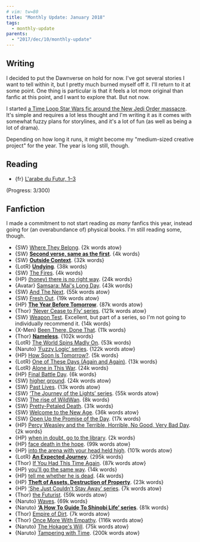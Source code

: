 ```yaml
---
# vim: tw=80
title: "Monthly Update: January 2018"
tags:
  - monthly-update
parents:
  - "2017/dec/10/monthly-update"
---
```


## Writing

I decided to put the Dawnverse on hold for now. I've got several stories I want
to tell within it, but I pretty much burned myself off it. I'll return to it at
some point. One thing is particular is that it feels a lot more original than
fanfic at this point, and I want to explore that. But not now.

I started [a Time Loop Star Wars fic around the New Jedi Order massacre][fic].
It's simple and requires a lot less thought and I'm writing it as it comes with
somewhat fuzzy plans for storylines, and it's a lot of fun (as well as being a
lot of drama).

[fic]: https://archiveofourown.org/works/13125189

Depending on how long it runs, it might become my "medium-sized creative
project" for the year. The year is long still, though.

## Reading

- {fr} [L'arabe du Futur, 1–3](https://fr.wikipedia.org/wiki/L%27Arabe_du_futur)

(Progress: 3/300)

## Fanfiction

I made a commitment to not start reading _as many_ fanfics this year, instead
going for (an overabundance of) physical books. I'm still reading some, though.

 - {SW} [Where They Belong](https://archiveofourown.org/works/8909170). {2k words atow}
 - {SW} **[Second verse, same as the first](https://archiveofourown.org/works/10826583)**. {4k words}
 - {SW} **[Outside Context](https://archiveofourown.org/works/10184603)**. {32k words}
 - {LotR} **[Undying](https://archiveofourown.org/works/11278038)**. {38k words}
 - {SW} [The Fires](https://archiveofourown.org/works/7874803). {4k words}
 - {HP} [(honey) there is no right way](https://archiveofourown.org/works/11314398). {24k words}
 - {Avatar} [Samsara: Mai's Long Day](https://archiveofourown.org/works/10897266). {43k words}
 - {SW} [And The Next](https://archiveofourown.org/works/8876083). {55k words atow}
 - {SW} [Fresh Out](https://archiveofourown.org/works/12681228). {19k words atow}
 - {HP} **[The Year Before Tomorrow](https://archiveofourown.org/works/7410865)**. {87k words atow}
 - {Thor} [‘Never Cease to Fly’ series](https://archiveofourown.org/series/33108). {121k words atow}
 - {SW} [Weapon Test](https://archiveofourown.org/works/13103139). Excellent,
   but part of a series, so I'm not going to individually recommend it. {14k words}
 - {X-Men} [Been There, Done That](https://archiveofourown.org/works/612534). {11k words}
 - {Thor} **[Nameless](https://archiveofourown.org/works/5827387)**. {102k words}
 - {LotR} [The World Spins Madly On](https://archiveofourown.org/works/1072395). {53k words}
 - {Naruto} [‘Fuzzy Logic’ series](https://archiveofourown.org/series/746055). {122k words atow}
 - {HP} [How Soon Is Tomorrow?](https://archiveofourown.org/works/1051739). {5k words}
 - {LotR} [One of These Days (Again and Again)](https://archiveofourown.org/works/6570637). {13k words}
 - {LotR} [Alone in This War](https://archiveofourown.org/works/1116500). {24k words}
 - {HP} [Final Battle Day](https://archiveofourown.org/works/627516). {6k words}
 - {SW} [higher ground](https://archiveofourown.org/works/9474866). {24k words atow}
 - {SW} [Past Lives](https://archiveofourown.org/works/6773950). {13k words atow}
 - {SW} [‘The Journey of the Lights’ series](https://archiveofourown.org/series/805995). {55k words atow}
 - {SW} [The rise of WildWan](https://archiveofourown.org/works/10406889). {8k words}
 - {SW} [Pretty-Petaled Death](https://archiveofourown.org/works/10671927). {31k words}
 - {SW} [Welcome to the New Age](https://archiveofourown.org/works/8769568). {36k words atow}
 - {SW} [Open Up the Promise of the Day](https://archiveofourown.org/works/11353227). {17k words}
 - {HP} [Percy Weasley and the Terrible, Horrible, No Good, Very Bad Day](https://archiveofourown.org/works/6454921). {2k words}
 - {HP} [when in doubt, go to the library](https://archiveofourown.org/works/4271982). {2k words}
 - {HP} [face death in the hope](https://archiveofourown.org/works/5986366). {99k words atow}
 - {HP} [into the arena with your head held high](https://archiveofourown.org/works/4472270). {101k words atow}
 - {LotR} **[An Expected Journey](https://archiveofourown.org/works/658324)**. {295k words}
 - {Thor} [If You Had This Time Again](https://archiveofourown.org/works/10920276). {87k words atow}
 - {HP} [you'll go the same way](https://archiveofourown.org/works/7811107). {14k words}
 - {HP} [tell me whether he is dead](https://archiveofourown.org/works/9191315). {4k words}
 - {HP} **[Theft of Assets, Destruction of Property](https://archiveofourown.org/works/1808485)**. {23k words}
 - {HP} [‘She Just Couldn't Stay Away’ series](https://archiveofourown.org/series/901569). {7k words atow}
 - {Thor} [the Futurist](https://archiveofourown.org/works/9857906). {59k words atow}
 - {Naruto} [Waves](https://archiveofourown.org/works/10894947). {69k words}
 - {Naruto} **[‘A How To Guide To Shinobi Life’ series](https://archiveofourown.org/series/525844)**. {81k words}
 - {Thor} [Empire of Dirt](https://archiveofourown.org/works/8249764). {7k words atow}
 - {Thor} [Once More With Empathy](https://archiveofourown.org/works/8640694). {116k words atow}
 - {Naruto} [The Hokage's Will](https://archiveofourown.org/works/11412642). {75k words atow}
 - {Naruto} [Tampering with Time](https://archiveofourown.org/works/7818319). {200k words atow}
